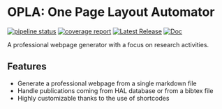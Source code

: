 # OPLA: One Page Layout Automator

[![pipeline status](https://gitlab.math.unistra.fr/irma/opla/badges/main/pipeline.svg)](https://gitlab.math.unistra.fr/irma/opla/-/commits/main)
[![coverage report](https://gitlab.math.unistra.fr/irma/opla/badges/main/coverage.svg)](https://irma.pages.math.unistra.fr/opla/coverage)
[![Latest Release](https://gitlab.math.unistra.fr/irma/opla/-/badges/release.svg)](https://gitlab.math.unistra.fr/irma/opla/-/releases)
[![Doc](https://img.shields.io/badge/doc-sphinx-blue)](https://irma.pages.math.unistra.fr/opla)

A professional webpage generator with a focus on research activities.

## Features

- Generate a professional webpage from a single markdown file
- Handle publications coming from HAL database or from a bibtex file
- Highly customizable thanks to the use of shortcodes
